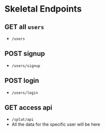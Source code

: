 # Skeletal Endpoints
## GET all `users`
- `/users`
## POST signup
- `/users/signup`
## POST login
- `/users/login`

## GET access api
- `/splat/api`
- All the data for the specific user will be here